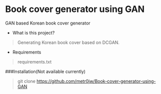 # Book cover generator using GAN
GAN based Korean book cover generator

* What is this project?
>Generating Korean book cover based on DCGAN.
* Requirements
>requirements.txt

###Installation(Not available currently)
>git clone https://github.com/metr0jw/Book-cover-generator-using-GAN
